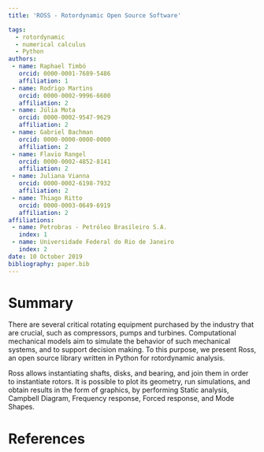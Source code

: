```yaml
---
title: 'ROSS - Rotordynamic Open Source Software'

tags:
  - rotordynamic
  - numerical calculus
  - Python
authors:
 - name: Raphael Timbó
   orcid: 0000-0001-7689-5486
   affiliation: 1
 - name: Rodrigo Martins
   orcid: 0000-0002-9996-6600
   affiliation: 2
 - name: Júlia Mota
   orcid: 0000-0002-9547-9629
   affiliation: 2
 - name: Gabriel Bachman
   orcid: 0000-0000-0000-0000
   affiliation: 2
 - name: Flavio Rangel
   orcid: 0000-0002-4852-8141
   affiliation: 2
 - name: Juliana Vianna
   orcid: 0000-0002-6198-7932
   affiliation: 2
 - name: Thiago Ritto
   orcid: 0000-0003-0649-6919
   affiliation: 2
affiliations:
 - name: Petrobras - Petróleo Brasileiro S.A.
   index: 1
 - name: Universidade Federal do Rio de Janeiro
   index: 2
date: 10 October 2019
bibliography: paper.bib
---
```


# Summary

There are several critical rotating equipment purchased by the industry that are
crucial, such as compressors, pumps and turbines.
Computational mechanical models aim to simulate the behavior of such mechanical
systems, and to support decision making. To this purpose, we present Ross, an open source
library written in Python for rotordynamic analysis.

Ross allows instantiating shafts, disks, and bearing, and join them in order
to instantiate rotors. It is possible to plot its geometry, run simulations, and
obtain results in the form of graphics, by performing Static analysis, Campbell Diagram,
Frequency response, Forced response, and Mode Shapes.

# References